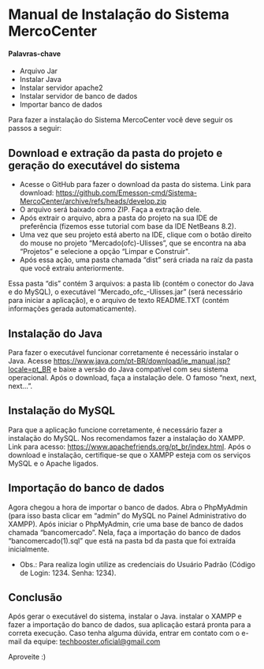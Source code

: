 # Manual de Instalação do Sistema MercoCenter

#### Palavras-chave

- Arquivo Jar
- Instalar Java
- Instalar servidor apache2
- Instalar servidor de banco de dados
- Importar banco de dados

Para fazer a instalação do Sistema MercoCenter você deve seguir os passos a seguir:

## Download e extração da pasta do projeto e geração do executável do sistema

- Acesse o GitHub para fazer o download da pasta do sistema. Link para download: https://github.com/Emesson-cmd/Sistema-MercoCenter/archive/refs/heads/develop.zip
- O arquivo será baixado como ZIP. Faça a extração dele.
- Após extrair o arquivo, abra a pasta do projeto na sua IDE de preferência (fizemos esse tutorial com base da IDE NetBeans 8.2).
- Uma vez que seu projeto está aberto na IDE, clique com o botão direito do mouse no projeto “Mercado(ofc)-Ulisses”, que se encontra na aba “Projetos” e selecione a opção “Limpar e Construir".
- Após essa ação, uma pasta chamada “dist” será criada na raíz da pasta que você extraiu anteriormente. 

Essa pasta “dis” contém 3 arquivos: a pasta lib (contém o conector do Java e do MySQL), o executável “Mercado_ofc_-Ulisses.jar” (será necessário para iniciar a aplicação), e o arquivo de texto README.TXT (contém informações gerada automaticamente).

## Instalação do Java

Para fazer o executável funcionar corretamente é necessário instalar o Java. Acesse https://www.java.com/pt-BR/download/ie_manual.jsp?locale=pt_BR e baixe a versão do Java compatível com seu sistema operacional. Após o download, faça a instalação dele. O famoso “next, next, next…”.

## Instalação do MySQL

Para que a aplicação funcione corretamente, é necessário fazer a instalação do MySQL. Nos recomendamos fazer a instalação do XAMPP. Link para acesso: https://www.apachefriends.org/pt_br/index.html.
Após o download e instalação, certifique-se que o XAMPP esteja com os serviços MySQL e o Apache ligados.

## Importação do banco de dados

Agora chegou a hora de importar o banco de dados. Abra o PhpMyAdmin (para isso basta clicar em “admin” do MySQL no Painel Administrativo do XAMPP). Após iniciar o PhpMyAdmin, crie uma base de banco de dados chamada “bancomercado”. Nela, faça a importação do banco de dados “bancomercado(1).sql” que está na pasta bd da pasta que foi extraída inicialmente.

- Obs.: Para realiza login utilize as credenciais do Usuário Padrão (Código de Login: 1234. Senha: 1234).

## Conclusão

Após gerar o executável do sistema, instalar o Java. instalar o XAMPP e fazer a importação do banco de dados, sua aplicação estará pronta para a correta execução. 
Caso tenha alguma dúvida, entrar em contato com o e-mail da equipe:
techbooster.oficial@gmail.com

Aproveite :)

